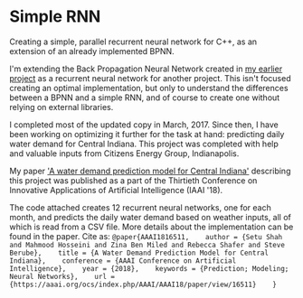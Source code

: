 # Simple RNN
Creating a simple, parallel recurrent neural network for C++, as an extension of an already implemented BPNN.

I'm extending the Back Propagation Neural Network created in [my earlier project](https://github.com/setu4993/Fatality_Rate_Prediction_Navigation_Tool) as a recurrent neural network for another project. This isn't focused creating an optimal implementation, but only to understand the differences between a BPNN and a simple RNN, and of course to create one without relying on external libraries.

I completed most of the updated copy in March, 2017. Since then, I have been working on optimizing it further for the task at hand: predicting daily water demand for Central Indiana. This project was completed with help and valuable inputs from Citizens Energy Group, Indianapolis.

My paper ['A water demand prediction model for Central Indiana'](https://aaai.org/ocs/index.php/AAAI/AAAI18/paper/view/16511) describing this project was published as a part of the Thirtieth Conference on Innovative Applications of Artificial Intelligence (IAAI '18).

The code attached creates 12 recurrent neural networks, one for each month, and predicts the daily water demand based on weather inputs, all of which is read from a CSV file. More details about the implementation can be found in the paper. Cite as:
`
@paper{AAAI1816511,   
	author = {Setu Shah and Mahmood Hosseini and Zina Ben Miled and Rebecca Shafer and Steve Berube},   
	title = {A Water Demand Prediction Model for Central Indiana},   
	conference = {AAAI Conference on Artificial Intelligence},   
	year = {2018},   
	keywords = {Prediction; Modeling; Neural Networks},   
	url = {https://aaai.org/ocs/index.php/AAAI/AAAI18/paper/view/16511}   
}
`